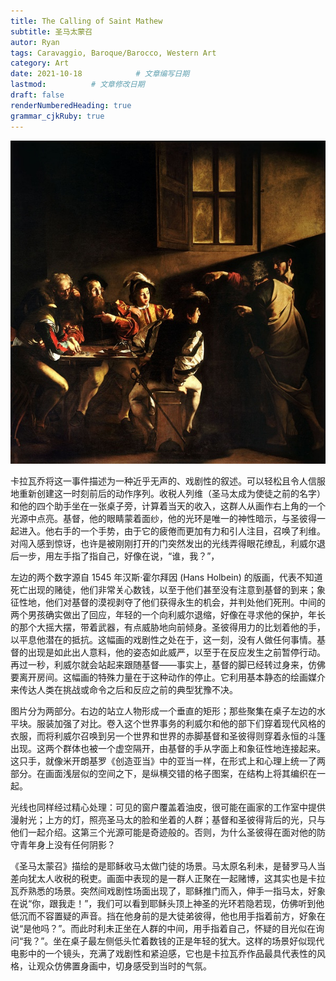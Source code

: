 ```yaml
---
title: The Calling of Saint Mathew
subtitle: 圣马太蒙召
autor: Ryan
tags: Caravaggio, Baroque/Barocco, Western Art
category: Art
date: 2021-10-18            # 文章编写日期
lastmod:          # 文章修改日期
draft: false
renderNumberedHeading: true
grammar_cjkRuby: true
---
```



![enter description here](./images/1634560287303.png)

卡拉瓦乔将这一事件描述为一种近乎无声的、戏剧性的叙述。可以轻松且令人信服地重新创建这一时刻前后的动作序列。收税人列维（圣马太成为使徒之前的名字）和他的四个助手坐在一张桌子旁，计算着当天的收入，这群人从画作右上角的一个光源中点亮。基督，他的眼睛蒙着面纱，他的光环是唯一的神性暗示，与圣彼得一起进入。他右手的一个手势，由于它的疲倦而更加有力和引人注​​目，召唤了利维。对闯入感到惊讶，也许是被刚刚打开的门突然发出的光线弄得眼花缭乱，利威尔退后一步，用左手指了指自己，好像在说，“谁，我？”，

左边的两个数字源自 1545 年汉斯·霍尔拜因 (Hans Holbein) 的版画，代表不知道死亡出现的赌徒，他们非常关心数钱，以至于他们甚至没有注意到基督的到来；象征性地，他们对基督的漠视剥夺了他们获得永生的机会，并判处他们死刑。中间的两个男孩确实做出了回应，年轻的一个向利威尔退缩，好像在寻求他的保护，年长的那个大摇大摆，带着武器，有点威胁地向前倾身。圣彼得用力的比划着他的手，以平息他潜在的抵抗。这幅画的戏剧性之处在于，这一刻，没有人做任何事情。基督的出现是如此出人意料，他的姿态如此威严，以至于在反应发生之前暂停行动。再过一秒，利威尔就会站起来跟随基督——事实上，基督的脚已经转过身来，仿佛要离开房间。这幅画的特殊力量在于这种动作的停止。它利用基本静态的绘画媒介来传达人类在挑战或命令之后和反应之前的典型犹豫不决。

图片分为两部分。右边的站立人物形成一个垂直的矩形；那些聚集在桌子左边的水平块。服装加强了对比。卷入这个世界事务的利威尔和他的部下们穿着现代风格的衣服，而将利威尔召唤到另一个世界和世界的赤脚基督和圣彼得则穿着永恒的斗篷出现。这两个群体也被一个虚空隔开，由基督的手从字面上和象征性地连接起来。这只手，就像米开朗基罗《创造亚当》中的亚当一样，在形式上和心理上统一了两部分。在画面浅层似的空间之下，是纵横交错的格子图案，在结构上将其编织在一起。

光线也同样经过精心处理：可见的窗户覆盖着油皮，很可能在画家的工作室中提供漫射光；上方的灯，照亮圣马太的脸和坐着的人群；基督和圣彼得背后的光，只与他们一起介绍。这第三个光源可能是奇迹般的。否则，为什么圣彼得在面对他的防守青年身上没有任何阴影？


《圣马太蒙召》描绘的是耶稣收马太做门徒的场景。马太原名利未，是替罗马人当差向犹太人收税的税吏。画面中表现的是一群人正聚在一起赌博，这其实也是卡拉瓦乔熟悉的场景。突然间戏剧性场面出现了，耶稣推门而入，伸手一指马太，好象在说“你，跟我走！”，我们可以看到耶稣头顶上神圣的光环若隐若现，仿佛听到他低沉而不容置疑的声音。挡在他身前的是大徒弟彼得，他也用手指着前方，好象在说“是他吗？”。而此时利未正坐在人群的中间，用手指着自己，怀疑的目光似在询问“我？”。坐在桌子最左侧低头忙着数钱的正是年轻的犹大。这样的场景好似现代电影中的一个镜头，充满了戏剧性和紧迫感，它也是卡拉瓦乔作品最具代表性的风格，让观众仿佛置身画中，切身感受到当时的气氛。